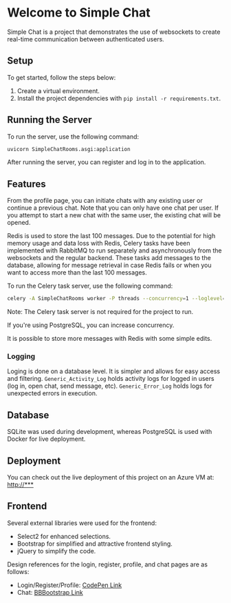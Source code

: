 # Welcome to Simple Chat  
  
Simple Chat is a project that demonstrates the use of websockets to create real-time communication between authenticated users.  
  
## Setup  
  
To get started, follow the steps below:  
  
1. Create a virtual environment.  
2. Install the project dependencies with `pip install -r requirements.txt`.  
  
## Running the Server  
  
To run the server, use the following command:   
  
```bash  
uvicorn SimpleChatRooms.asgi:application  
```
After running the server, you can register and log in to the application.

## Features

From the profile page, you can initiate chats with any existing user or continue a previous chat. Note that you can only have one chat per user. If you attempt to start a new chat with the same user, the existing chat will be opened.

Redis is used to store the last 100 messages. Due to the potential for high memory usage and data loss with Redis, Celery tasks have been implemented with RabbitMQ to run separately and asynchronously from the websockets and the regular backend. These tasks add messages to the database, allowing for message retrieval in case Redis fails or when you want to access more than the last 100 messages.

To run the Celery task server, use the following command:
```bash  
celery -A SimpleChatRooms worker -P threads --concurrency=1 --loglevel=info  
 ```
Note: The Celery task server is not required for the project to run.

If you're using PostgreSQL, you can increase concurrency.

It is possible to store more messages with Redis with some simple edits.

### Logging
Loging is done on a database level. It is simpler and allows for easy access and filtering.
`Generic_Activity_Log` holds activity logs for logged in users (log in, open chat, send message, etc).
`Generic_Error_Log` holds logs for unexpected errors in execution.

## Database  
  
SQLite was used during development, whereas PostgreSQL is used with Docker for live deployment.  
  
## Deployment  
  
You can check out the live deployment of this project on an Azure VM at: [http://***](http://***)  
  
## Frontend  
  
Several external libraries were used for the frontend:  
  
- Select2 for enhanced selections.  
- Bootstrap for simplified and attractive frontend styling.  
- jQuery to simplify the code.  
  
Design references for the login, register, profile, and chat pages are as follows:  
  
- Login/Register/Profile: [CodePen Link](https://codepen.io/scanfcode/pen/jGeezR)  
- Chat: [BBBootstrap Link](https://bbbootstrap.com/snippets/simple-chat-application-57631463)  
